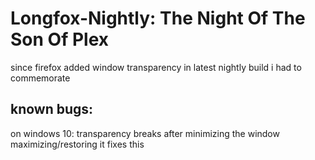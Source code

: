 # Longfox-Nightly: The Night Of The Son Of Plex
since firefox added window transparency in latest nightly build i had to commemorate

## known bugs:
on windows 10: transparency breaks after minimizing the window maximizing/restoring it fixes this
